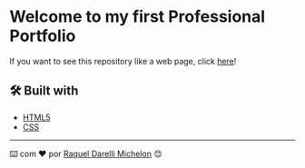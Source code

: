 # Welcome to my first Professional Portfolio

If you want to see this repository like a web page, click [here](https://raquelmichelon.github.io/)!


## 🛠️ Built with

* [HTML5](https://www.w3schools.com/html/)
* [CSS](https://www.w3schools.com/css/)


---
⌨️ com ❤️ por [Raquel Darelli Michelon](https://github.com/RaquelMichelon) 😊